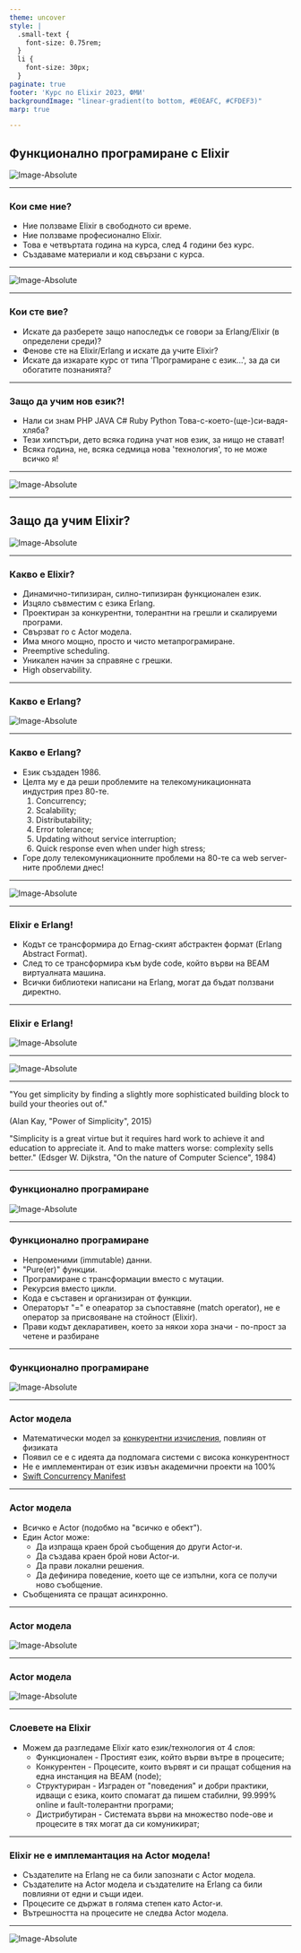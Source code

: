 ```yaml
---
theme: uncover
style: |
  .small-text {
    font-size: 0.75rem;
  }
  li {
    font-size: 30px;
  }
paginate: true
footer: 'Курс по Elixir 2023, ФМИ'
backgroundImage: "linear-gradient(to bottom, #E0EAFC, #CFDEF3)"
marp: true

---
```

## Функционално програмиране с Elixir

![Image-Absolute](assets/elixir-logo.png)

---
### Кои сме ние?

* Ние ползваме Elixir в свободното си време.
* Ние ползваме професионално Elixir.
* Това е четвъртата година на курса, след 4 години без курс.
* Създаваме материали и код свързани с курса.

---
![Image-Absolute](assets/sofia_elixir.png)

---
### Кои сте вие?

* Искате да разберете защо напоследък се говори за Erlang/Elixir (в определени среди)?
* Фенове сте на Elixir/Erlang и искате да учите Elixir?
* Искате да изкарате курс от типа 'Програмиране с език...', за да си обогатите познанията?

---
### Защо да учим нов език?!

* Нали си знам PHP JAVA C# Ruby Python Това-с-което-(ще-)си-вадя-хляба?
* Тези хипстъри, дето всяка година учат нов език, за нищо не стават!
* Всяка година, не, всяка седмица нова 'технология', то не може всичко я!

---
![Image-Absolute](assets/Haters_gonna_hate.jpg)

___
## Защо да учим Elixir?

![Image-Absolute](assets/elixir-logo.png)

---
### Какво е Elixir?

* Динамично-типизиран, силно-типизиран функционален език.
* Изцяло съвместим с езика Erlang.
* Проектиран за конкурентни, толерантни на грешли и скалируеми програми.
* Свързват го с Actor модела.
* Има много мощно, просто и чисто метапрограмиране.
* Preemptive scheduling.
* Уникален начин за справяне с грешки.
* High observability.

---
### Какво е Erlang?

![Image-Absolute](assets/what_is_erlang.png)

---
### Какво е Erlang?

* Език създаден 1986.
* Целта му е да реши проблемите на телекомуникационната индустрия през 80-те.
  1. Concurrency;
  2. Scalability;
  3. Distributability;
  4. Error tolerance;
  5. Updating without service interruption;
  6. Quick response even when under high stress;
* Горе долу телекомуникационните проблеми на 80-те са web server-ните проблеми днес!

---
![Image-Absolute](assets/social_media.gif)

---
### Elixir е Erlang!

* Кодът се трансформира до Ernag-ският абстрактен формат (Erlang Abstract Format).
* След то се трансформира към byde code, който върви на BEAM виртуалната машина.
* Всички библиотеки написани на Erlang, могат да бъдат ползвани директно.

---
### Elixir е Erlang!

![Image-Absolute](assets/elixir_using_erlang.png)

---

![Image-Absolute](assets/joes_thesis.png)

---

<p class="quote">"You get simplicity by finding a slightly more sophisticated building block to build your theories out of."</p>
                                                                    (Alan Kay, "Power of Simplicity", 2015)

"Simplicity is a great virtue but it requires hard work to achieve it and education to appreciate it. And to make matters worse: complexity sells better."
                                            (Edsger W. Dijkstra, "On the nature of Computer Science", 1984)

---
### Функционално програмиране

![Image-Absolute](assets/functional.jpeg)

---
### Функционално програмиране

* Непроменими (immutable) данни.
* "Pure(er)" функции.
* Програмиране с трансформации вместо с мутации.
* Рекурсия вместо цикли.
* Кода е съставен и организиран от функции.
* Операторът "=" е опеаратор за съпоставяне (match operator), не е оператор за присвояване на стойност (Elixir).
* Прави кодът декларативен, което за някои хора значи - по-прост за четене и разбиране

---
### Функционално програмиране

![Image-Absolute](assets/functional_vs_what.png)

---
### Actor модела

* Математически модел за [конкурентни изчисления](https://en.wikipedia.org/wiki/Concurrent_computing), повлиян от физиката
* Появил се е с идеята да подпомага системи с висока конкурентност
* Не е имплементиран от език извън академични проекти на 100%
* [Swift Concurrency Manifest](https://gist.github.com/lattner/31ed37682ef1576b16bca1432ea9f782#introduction)

---
### Actor модела

* Всичко е Actor (подобмо на "всичко е обект").
* Един Actor може:
  * Да изпраща краен брой съобщения до други Actor-и.
  * Да създава краен брой нови Actor-и.
  * Да прави локални решения.
  * Да дефинира поведение, което ще се изпълни, кога се получи ново съобщение.
* Съобщенията се пращат асинхронно.

---
### Actor модела

![Image-Absolute](assets/actor_model.png)

---
### Actor модела

![Image-Absolute](assets/actor_model_working.png)

---
### Слоевете на Elixir

* Можем да разгледаме Elixir като език/технология от 4 слоя:
  * Функционален - Простият език, който върви вътре в процесите;
  * Конкурентен - Процесите, които вървят и си пращат собщения на една инстанция на BEAM (node);
  * Структуриран - Изграден от "поведения" и добри практики, идващи с езика, които спомагат да пишем стабилни, 99.999% online и fault-толерантни програми;
  * Дистрибутиран - Системата върви на множество node-ове и процесите в тях могат да си комуникират;

---
### Elixir не е имплемантация на Actor модела!

* Създателите на Erlang не са били запознати с Actor модела.
* Създателите на Actor модела и създателите на Erlang са били повлияни от едни и същи идеи.
* Процесите се държат в голяма степен като Actor-и.
* Вътрешността на процесите не следва Actor модела.

---

![Image-Absolute](assets/kotlin_vs_elixir.png)
